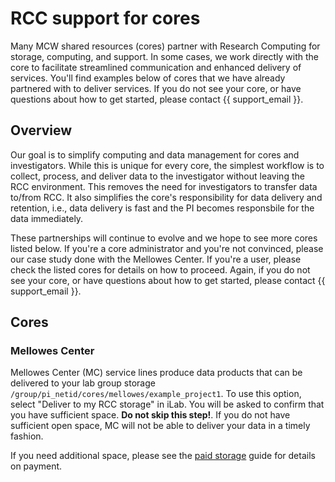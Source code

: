 # RCC support for cores

Many MCW shared resources (cores) partner with Research Computing for storage, computing, and support. In some cases, we work directly with the core to facilitate streamlined communication and enhanced delivery of services. You'll find examples below of cores that we have already partnered with to deliver services. If you do not see your core, or have questions about how to get started, please contact {{ support_email }}.

## Overview

Our goal is to simplify computing and data management for cores and investigators. While this is unique for every core, the simplest workflow is to collect, process, and deliver data to the investigator without leaving the RCC environment. This removes the need for investigators to transfer data to/from RCC. It also simplifies the core's responsibility for data delivery and retention, i.e., data delivery is fast and the PI becomes responsbile for the data immediately.

These partnerships will continue to evolve and we hope to see more cores listed below. If you're a core administrator and you're not convinced, please our case study done with the Mellowes Center. If you're a user, please check the listed cores for details on how to proceed. Again, if you do not see your core, or have questions about how to get started, please contact {{ support_email }}.

## Cores

### Mellowes Center

Mellowes Center (MC) service lines produce data products that can be delivered to your lab group storage `/group/pi_netid/cores/mellowes/example_project1`. To use this option, select "Deliver to my RCC storage" in iLab. You will be asked to confirm that you have sufficient space. **Do not skip this step!**. If you do not have sufficient open space, MC will not be able to deliver your data in a timely fashion.

If you need additional space, please see the [paid storage](../storage/paid-storage.md#sign-up--payment) guide for details on payment.
